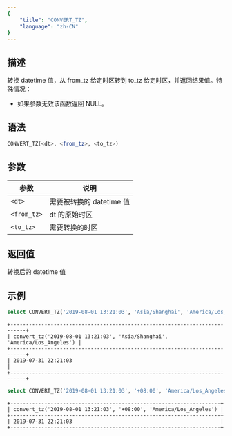 ```yaml
---
{
    "title": "CONVERT_TZ",
    "language": "zh-CN"
}
---
```


## 描述

转换 datetime 值，从 from_tz 给定时区转到 to_tz 给定时区，并返回结果值。特殊情况：
- 如果参数无效该函数返回 NULL。

## 语法

```sql
CONVERT_TZ(<dt>, <from_tz>, <to_tz>)
```

## 参数

| 参数 | 说明 |
| -- | -- | 
| `<dt>` | 需要被转换的 datetime 值 |
| `<from_tz>` | dt 的原始时区 |
| `<to_tz>` | 需要转换的时区 |

## 返回值

转换后的 datetime 值

## 示例

```sql
select CONVERT_TZ('2019-08-01 13:21:03', 'Asia/Shanghai', 'America/Los_Angeles');
```

```text
+---------------------------------------------------------------------------+
| convert_tz('2019-08-01 13:21:03', 'Asia/Shanghai', 'America/Los_Angeles') |
+---------------------------------------------------------------------------+
| 2019-07-31 22:21:03                                                       |
+---------------------------------------------------------------------------+
```

```sql
select CONVERT_TZ('2019-08-01 13:21:03', '+08:00', 'America/Los_Angeles');
```

```text
+--------------------------------------------------------------------+
| convert_tz('2019-08-01 13:21:03', '+08:00', 'America/Los_Angeles') |
+--------------------------------------------------------------------+
| 2019-07-31 22:21:03                                                |
+--------------------------------------------------------------------+
```


